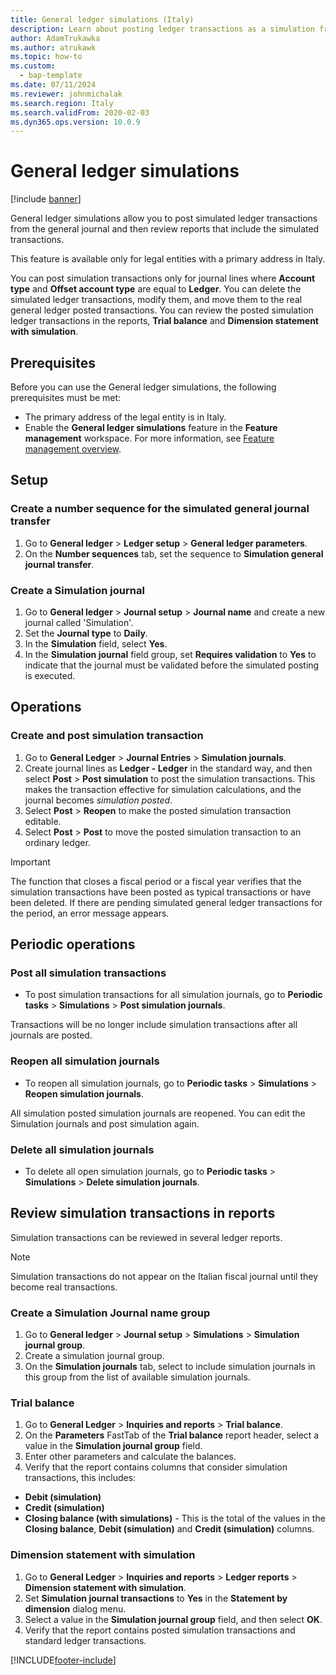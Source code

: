 ```yaml
---
title: General ledger simulations (Italy)
description: Learn about posting ledger transactions as a simulation from the general journal and then review reports that include the simulated transactions.
author: AdamTrukawka
ms.author: atrukawk
ms.topic: how-to
ms.custom: 
  - bap-template
ms.date: 07/11/2024
ms.reviewer: johnmichalak
ms.search.region: Italy
ms.search.validFrom: 2020-02-03
ms.dyn365.ops.version: 10.0.9
---
```


# General ledger simulations

[!include [banner](../../includes/banner.md)]

General ledger simulations allow you to post simulated ledger transactions from the general journal and then review reports that include the simulated transactions.

This feature is available only for legal entities with a primary address in Italy. 

You can post simulation transactions only for journal lines where **Account type** and **Offset account type** are equal to **Ledger**.
You can delete the simulated ledger transactions, modify them, and move them to the real general ledger posted transactions.
You can review the posted simulation ledger transactions in the reports, **Trial balance** and **Dimension statement with simulation**.


## Prerequisites

Before you can use the General ledger simulations, the following prerequisites must be met:

- The primary address of the legal entity is in Italy.
- Enable the **General ledger simulations** feature in the **Feature management** workspace. For more information, see [Feature management overview](../../../fin-ops-core/fin-ops/get-started/feature-management/feature-management-overview.md).

## Setup 

### Create a number sequence for the simulated general journal transfer

1.	Go to **General ledger** > **Ledger setup** > **General ledger parameters**.
2.	On the **Number sequences** tab, set the sequence to **Simulation general journal transfer**.

### Create a Simulation journal

1. Go to **General ledger** > **Journal setup** > **Journal name** and create a new journal called 'Simulation'.
2. Set the **Journal type** to **Daily**.
3. In the **Simulation** field, select **Yes**.
4. In the **Simulation journal** field group, set **Requires validation** to **Yes** to indicate that the journal must be validated before the simulated posting is executed.


## Operations

### Create and post simulation transaction

1. Go to **General Ledger** > **Journal Entries** > **Simulation journals**.
2. Create journal lines as **Ledger - Ledger** in the standard way, and then select **Post** > **Post simulation** to post the simulation transactions. This makes the transaction effective for simulation calculations, and the journal becomes *simulation posted*.
3. Select **Post** > **Reopen** to make the posted simulation transaction editable.
4. Select **Post** > **Post** to move the posted simulation transaction to an ordinary ledger.

> [!IMPORTANT]
> The function that closes a fiscal period or a fiscal year verifies that the simulation transactions have been posted as typical transactions or have been deleted. If there are pending simulated general ledger transactions for the period, an error message appears.


## Periodic operations

### Post all simulation transactions 

- To post simulation transactions for all simulation journals, go to **Periodic tasks** > **Simulations** > **Post simulation journals**.

Transactions will be no longer include simulation transactions after all journals are posted.

### Reopen all simulation journals 

- To reopen all simulation journals, go to **Periodic tasks** > **Simulations** > **Reopen simulation journals**.

All simulation posted simulation journals are reopened. You can edit the Simulation journals and post simulation again.

### Delete all simulation journals 

- To delete all open simulation journals, go to **Periodic tasks** > **Simulations** > **Delete simulation journals**. 

## Review simulation transactions in reports

Simulation transactions can be reviewed in several ledger reports.

> [!NOTE] 
> Simulation transactions do not appear on the Italian fiscal journal until they become real transactions.

### Create a Simulation Journal name group 

1. Go to **General ledger** > **Journal setup** > **Simulations** > **Simulation journal group**.
2. Create a simulation journal group. 
3. On the **Simulation journals** tab, select to include simulation journals in this group from the list of available simulation journals. 

### Trial balance

1. Go to **General Ledger** > **Inquiries and reports** > **Trial balance**.
2. On the **Parameters** FastTab of the **Trial balance** report header, select a value in the **Simulation journal group** field.
3. Enter other parameters and calculate the balances.
4. Verify that the report contains columns that consider simulation transactions, this includes:

-	**Debit (simulation)**
-	**Credit (simulation)**
-	**Closing balance (with simulations)** - This is the total of the values in the **Closing balance**, **Debit (simulation)** and **Credit (simulation)** columns.

### Dimension statement with simulation

1. Go to **General Ledger** > **Inquiries and reports** > **Ledger reports** > **Dimension statement with simulation**.
2. Set **Simulation journal transactions** to **Yes** in the **Statement by dimension** dialog menu.
3. Select a value in the **Simulation journal group** field, and then select **OK**.
4. Verify that the report contains posted simulation transactions and standard ledger transactions.


[!INCLUDE[footer-include](../../../includes/footer-banner.md)]
